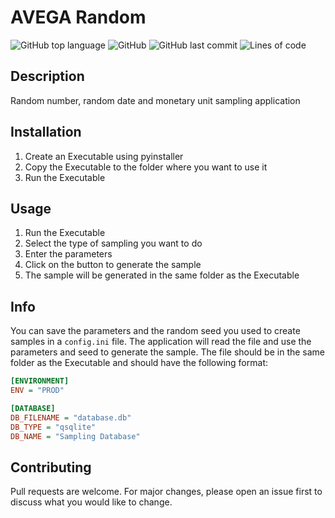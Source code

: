 # AVEGA Random 

![GitHub top language](https://img.shields.io/github/languages/top/tlex-web/avega_sampling)
![GitHub](https://img.shields.io/github/license/tlex-web/avega_sampling)
![GitHub last commit](https://img.shields.io/github/last-commit/tlex-web/avega_sampling)
![Lines of code](https://img.shields.io/tokei/lines/github/tlex-web/avega_sampling)


## Description
Random number, random date and monetary unit sampling application

## Installation
1. Create an Executable using pyinstaller
2. Copy the Executable to the folder where you want to use it
3. Run the Executable

## Usage
1. Run the Executable
2. Select the type of sampling you want to do
3. Enter the parameters
4. Click on the button to generate the sample
5. The sample will be generated in the same folder as the Executable

## Info 
You can save the parameters and the random seed you used to create samples in a ``config.ini`` file. The application will read the file and use the parameters and seed to generate the sample. The file should be in the same folder as the Executable and should have the following format:

```ini
[ENVIRONMENT]
ENV = "PROD"

[DATABASE]
DB_FILENAME = "database.db"
DB_TYPE = "qsqlite"
DB_NAME = "Sampling Database"

```

## Contributing
Pull requests are welcome. For major changes, please open an issue first to discuss what you would like to change.